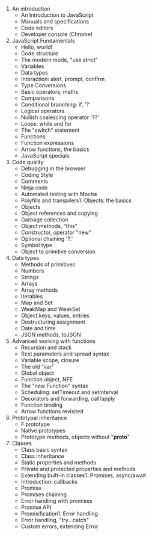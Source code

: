 
1. An introduction
    - An Introduction to JavaScript
    - Manuals and specifications
    - Code editors
    - Developer console (Chrome)
1.  JavaScript Fundamentals
    - Hello, world!
    - Code structure
    - The modern mode, "use strict"
    - Variables
    - Data types
    - Interaction: alert, prompt, confirm
    - Type Conversions
    - Basic operators, maths
    - Comparisons
    - Conditional branching: if, '?'
    - Logical operators
    - Nullish coalescing operator '??'
    - Loops: while and for
    - The "switch" statement
    - Functions
    - Function expressions
    - Arrow functions, the basics
    - JavaScript specials
1.  Code quality
    - Debugging in the browser
    - Coding Style
    - Comments
    - Ninja code
    - Automated testing with Mocha
    - Polyfills and transpilers1.  Objects: the basics
    - Objects
    - Object references and copying
    - Garbage collection
    - Object methods, "this"
    - Constructor, operator "new"
    - Optional chaining '?.'
    - Symbol type
    - Object to primitive conversion
1.  Data types
    - Methods of primitives
    - Numbers
    - Strings
    - Arrays
    - Array methods
    - Iterables
    - Map and Set
    - WeakMap and WeakSet
    - Object.keys, values, entries
    - Destructuring assignment
    - Date and time
    - JSON methods, toJSON
1.  Advanced working with functions
    - Recursion and stack
    - Rest parameters and spread syntax
    - Variable scope, closure
    - The old "var"
    - Global object
    - Function object, NFE
    - The "new Function" syntax
    - Scheduling: setTimeout and setInterval
    - Decorators and forwarding, call/apply
    - Function binding
    - Arrow functions revisited 
1.  Prototypal inheritance
    - F.prototype
    - Native prototypes
    - Prototype methods, objects without "__proto__"
1.  Classes
    - Class basic syntax
    - Class inheritance
    - Static properties and methods
    - Private and protected properties and methods
    - Extending built-in classes1.  Promises, async/await
    - Introduction: callbacks
    - Promise
    - Promises chaining
    - Error handling with promises
    - Promise API
    - Promisification1.  Error handling
    - Error handling, "try...catch"
    - Custom errors, extending Error